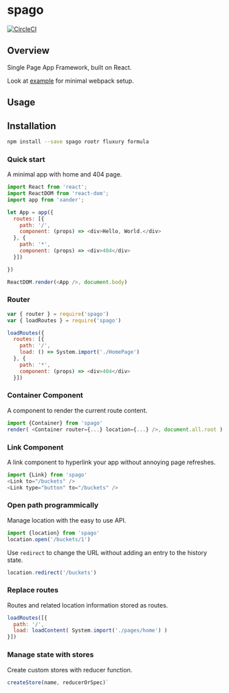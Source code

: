 # spago

[![CircleCI](https://circleci.com/gh/formula/spago.svg?style=svg)](https://circleci.com/gh/formula/spago)

## Overview

Single Page App Framework, built on React.

Look at [example](./example) for minimal webpack setup.

## Usage

## Installation

```sh
npm install --save spago rootr fluxury formula
```
### Quick start

A minimal app with home and 404 page.

```js
import React from 'react';
import ReactDOM from 'react-dom';
import app from 'xander';

let App = app({
  routes: [{
    path: '/',
    component: (props) => <div>Hello, World.</div> 
  }, {
    path: '*',
    component: (props) => <div>404</div>
  }])

})

ReactDOM.render(<App />, document.body)
```

### Router

```js
var { router } = require('spago')
var { loadRoutes } = require('spago')

loadRoutes({
  routes: [{
    path: '/',
    load: () => System.import('./HomePage')
  }, {
    path: '*',
    component: (props) => <div>404</div>
  }])
```
### Container Component

A component to render the current route content.

```js
import {Container} from 'spago'
render( <Container router={...} location={...} />, document.all.root )
```

### Link Component

A link component to hyperlink your app without annoying page refreshes.

```js
import {Link} from 'spago'
<Link to="/buckets" />
<Link type="button" to="/buckets" />
```

### Open path programmically

Manage location with the easy to use API.

```js
import {location} from 'spago'
location.open('/buckets/1')
```
Use `redirect` to change the URL without adding an entry to the history state.
```js
location.redirect('/buckets')
```

### Replace routes

Routes and related location information stored as routes.

```js
loadRoutes([{
  path: '/',
  load: loadContent( System.import('./pages/home') )
}])
```

### Manage state with stores

Create custom stores with reducer function.

```js
createStore(name, reducerOrSpec)`
```
